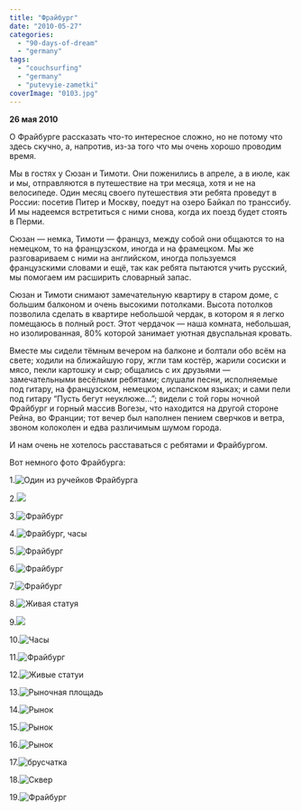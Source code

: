 ```yaml
---
title: "Фрайбург"
date: "2010-05-27"
categories: 
  - "90-days-of-dream"
  - "germany"
tags: 
  - "couchsurfing"
  - "germany"
  - "putevyie-zametki"
coverImage: "0103.jpg"
---
```


**26 мая 2010**

О Фрайбурге рассказать что-то интересное сложно, но не потому что здесь скучно, а, напротив, из-за того что мы очень хорошо проводим время.

Мы в гостях у Сюзан и Тимоти. Они поженились в апреле, а в июле, как и мы, отправляются в путешествие на три месяца, хотя и не на велосипеде. Один месяц своего путешествия эти ребята проведут в России: посетив Питер и Москву, поедут на озеро Байкал по транссибу. И мы надеемся встретиться с ними снова, когда их поезд будет стоять в Перми.

Сюзан — немка, Тимоти — француз, между собой они общаются то на немецком, то на французском, иногда и на фрамецком. Мы же разговариваем с ними на английском, иногда пользуемся французскими словами и ещё, так как ребята пытаются учить русский, мы помогаем им расширить словарный запас.

Сюзан и Тимоти снимают замечательную квартиру в старом доме, с большим балконом и очень высокими потолками. Высота потолков позволила сделать в квартире небольшой чердак, в котором я я легко помещаюсь в полный рост. Этот чердачок — наша комната, небольшая, но изолированная, 80% которой занимает уютная двуспальная кровать.

Вместе мы сидели тёмным вечером на балконе и болтали обо всём на свете; ходили на ближайшую гору, жгли там костёр, жарили сосиски и мясо, пекли картошку и сыр; общались с их друзьями — замечательными весёлыми ребятами; слушали песни, исполняемые под гитару, на французском, немецком, испанском языках; и сами пели под гитару “Пусть бегут неуклюже...”; видели с той горы ночной Фрайбург и горный массив Вогезы, что находится на другой стороне Рейна, во Франции; тот вечер был наполнен пением сверчков и ветра, звоном колоколен и едва различимым шумом города.

И нам очень не хотелось расставаться с ребятами и Фрайбургом.

Вот немного фото Фрайбурга:

1.![](0103.jpg "Один из ручейков Фрайбурга")

2.![](0083.jpg)

3.![Фрайбург](0016.jpg "Фрайбург")

4.![](0026.jpg "Фрайбург, часы")

5.![](0036.jpg "Фрайбург")

6.![](0046.jpg "Фрайбург")

7.![](0054.jpg "Фрайбург")

8.![](0064.jpg "Живая статуя")

9.![](0074.jpg)

10.![](0093.jpg "Часы")

11.![](0192.jpg "Фрайбург")

12.![](0113.jpg "Живые статуи")

13.![](0123.jpg "Рыночная площадь")

14.![](0133.jpg "Рынок")

15.![](0143.jpg "Рынок")

16.![](0153.jpg "Рынок")

17.![](0162.jpg "брусчатка")

18.![](0172.jpg "Сквер")

19.![](0182.jpg "Фрайбург")
